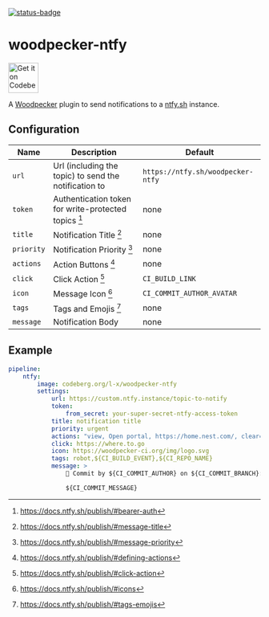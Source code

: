 [![status-badge](https://ci.codeberg.org/api/badges/l-x/woodpecker-ntfy/status.svg)](https://ci.codeberg.org/l-x/woodpecker-ntfy)

# woodpecker-ntfy

<a href="https://codeberg.org/l-x/woodpecker-ntfy">
    <img alt="Get it on Codeberg" src="https://get-it-on.codeberg.org/get-it-on-white-on-black.png" height="60">
</a>

A [Woodpecker] plugin to send notifications to a [ntfy.sh] instance.

## Configuration

| Name       | Description                                                    | Default                           |
| ---------- | -------------------------------------------------------------- | --------------------------------- |
| `url`      | Url (including the topic) to send the notification to          | `https://ntfy.sh/woodpecker-ntfy` |
| `token`    | Authentication token for write-protected topics [^bearer-auth] | none                              |
| `title`    | Notification Title [^message-title]                            | none                              |
| `priority` | Notification Priority [^message-priority]                      | none                              |
| `actions`  | Action Buttons [^defining-actions]                             | none                              |
| `click`    | Click Action [^click-action]                                   | `CI_BUILD_LINK`                   |
| `icon`     | Message Icon [^icons]                                          | `CI_COMMIT_AUTHOR_AVATAR`         |
| `tags`     | Tags and Emojis [^tags-emojis]                                 | none                              |
| `message`  | Notification Body                                              | none                              |

## Example

```yaml
pipeline:
    ntfy:
        image: codeberg.org/l-x/woodpecker-ntfy
        settings:
            url: https://custom.ntfy.instance/topic-to-notify
            token:
                from_secret: your-super-secret-ntfy-access-token
            title: notification title
            priority: urgent
            actions: "view, Open portal, https://home.nest.com/, clear=true; http, Turn down, https://api.nest.com/, body='{\"temperature\": 65}'"
            click: https://where.to.go
            icon: https://woodpecker-ci.org/img/logo.svg
            tags: robot,${CI_BUILD_EVENT},${CI_REPO_NAME}
            message: >
                📝 Commit by ${CI_COMMIT_AUTHOR} on ${CI_COMMIT_BRANCH}:

                ${CI_COMMIT_MESSAGE}
```

[Woodpecker]: https://woodpecker-ci.org/
[ntfy.sh]: http://ntfy.sh/

[^bearer-auth]: https://docs.ntfy.sh/publish/#bearer-auth
[^message-title]: https://docs.ntfy.sh/publish/#message-title
[^message-priority]: https://docs.ntfy.sh/publish/#message-priority
[^defining-actions]: https://docs.ntfy.sh/publish/#defining-actions
[^click-action]: https://docs.ntfy.sh/publish/#click-action
[^icons]: https://docs.ntfy.sh/publish/#icons
[^tags-emojis]: https://docs.ntfy.sh/publish/#tags-emojis

